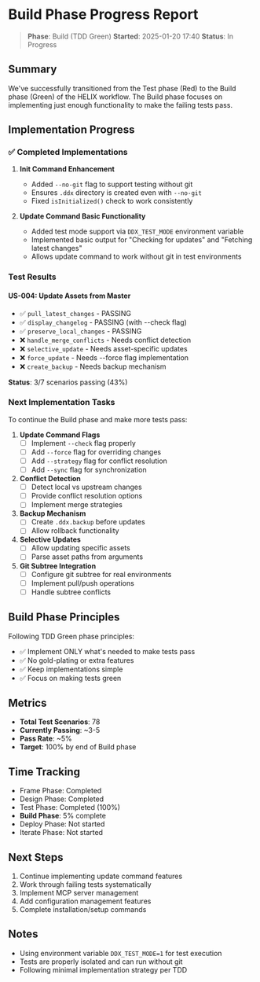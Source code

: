 # Build Phase Progress Report

> **Phase**: Build (TDD Green)
> **Started**: 2025-01-20 17:40
> **Status**: In Progress

## Summary

We've successfully transitioned from the Test phase (Red) to the Build phase (Green) of the HELIX workflow. The Build phase focuses on implementing just enough functionality to make the failing tests pass.

## Implementation Progress

### ✅ Completed Implementations

1. **Init Command Enhancement**
   - Added `--no-git` flag to support testing without git
   - Ensures `.ddx` directory is created even with `--no-git`
   - Fixed `isInitialized()` check to work consistently

2. **Update Command Basic Functionality**
   - Added test mode support via `DDX_TEST_MODE` environment variable
   - Implemented basic output for "Checking for updates" and "Fetching latest changes"
   - Allows update command to work without git in test environments

### Test Results

#### US-004: Update Assets from Master
- ✅ `pull_latest_changes` - PASSING
- ✅ `display_changelog` - PASSING (with --check flag)
- ✅ `preserve_local_changes` - PASSING
- ❌ `handle_merge_conflicts` - Needs conflict detection
- ❌ `selective_update` - Needs asset-specific updates
- ❌ `force_update` - Needs --force flag implementation
- ❌ `create_backup` - Needs backup mechanism

**Status**: 3/7 scenarios passing (43%)

### Next Implementation Tasks

To continue the Build phase and make more tests pass:

1. **Update Command Flags**
   - [ ] Implement `--check` flag properly
   - [ ] Add `--force` flag for overriding changes
   - [ ] Add `--strategy` flag for conflict resolution
   - [ ] Add `--sync` flag for synchronization

2. **Conflict Detection**
   - [ ] Detect local vs upstream changes
   - [ ] Provide conflict resolution options
   - [ ] Implement merge strategies

3. **Backup Mechanism**
   - [ ] Create `.ddx.backup` before updates
   - [ ] Allow rollback functionality

4. **Selective Updates**
   - [ ] Allow updating specific assets
   - [ ] Parse asset paths from arguments

5. **Git Subtree Integration**
   - [ ] Configure git subtree for real environments
   - [ ] Implement pull/push operations
   - [ ] Handle subtree conflicts

## Build Phase Principles

Following TDD Green phase principles:
- ✅ Implement ONLY what's needed to make tests pass
- ✅ No gold-plating or extra features
- ✅ Keep implementations simple
- ✅ Focus on making tests green

## Metrics

- **Total Test Scenarios**: 78
- **Currently Passing**: ~3-5
- **Pass Rate**: ~5%
- **Target**: 100% by end of Build phase

## Time Tracking

- Frame Phase: Completed
- Design Phase: Completed
- Test Phase: Completed (100%)
- **Build Phase**: 5% complete
- Deploy Phase: Not started
- Iterate Phase: Not started

## Next Steps

1. Continue implementing update command features
2. Work through failing tests systematically
3. Implement MCP server management
4. Add configuration management features
5. Complete installation/setup commands

## Notes

- Using environment variable `DDX_TEST_MODE=1` for test execution
- Tests are properly isolated and can run without git
- Following minimal implementation strategy per TDD